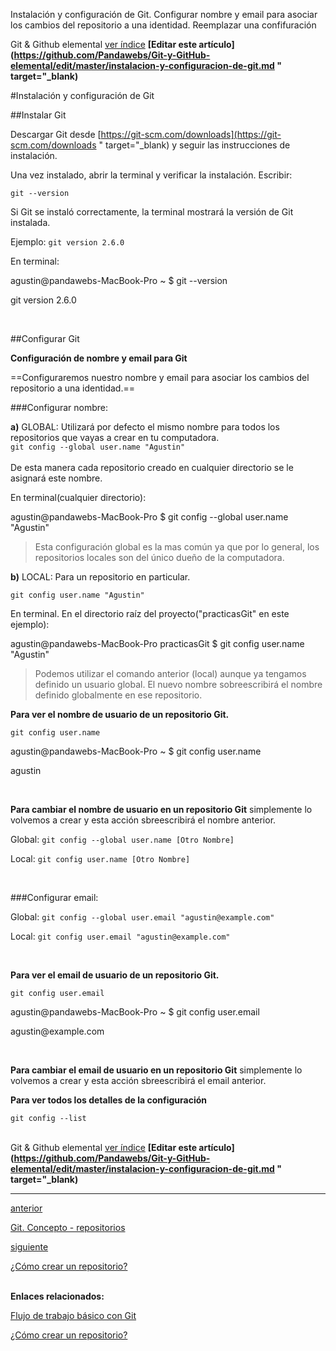 <span class="hidden-excerpt"> Instalación y configuración de Git. Configurar nombre y email para asociar los cambios del repositorio a una identidad. Reemplazar una confifuración
</span>

<!-- Inicio links índice y github -->

<span class="link-to-index-git">Git & Github elemental [ ver índice](http://pandawebs.net/git-github-elemental/)</span>
<strong class="link-to-github">[Editar este artículo](https://github.com/Pandawebs/Git-y-GitHub-elemental/edit/master/instalacion-y-configuracion-de-git.md " target="_blank)</strong>

<!-- Fin links índice y github -->


#Instalación y configuración de Git

##Instalar Git

Descargar Git desde [https://git-scm.com/downloads](https://git-scm.com/downloads " target="_blank) y seguir las instrucciones de instalación.

Una vez instalado, abrir la terminal y verificar la instalación. Escribir:

`git --version`

Si Git se instaló correctamente, la terminal mostrará la versión de Git instalada.

Ejemplo: `git version 2.6.0`

En terminal:
<div class="console">
  <p>agustin@pandawebs-MacBook-Pro ~ $ git --version</p>
  <p>git version 2.6.0</p>
</div>
<br>



##Configurar Git

**Configuración de nombre y email para Git**

==Configuraremos nuestro nombre y email para asociar los cambios del repositorio a una identidad.==

###Configurar nombre:

**a)** GLOBAL: Utilizará por defecto el mismo nombre para todos los repositorios 
que vayas a crear en tu computadora. <br>
`git config --global user.name "Agustin"` <br><br>
De esta manera cada repositorio creado en cualquier directorio se le asignará este nombre.

En terminal(cualquier directorio):

<div class="console">
  <p>agustin@pandawebs-MacBook-Pro $ git config --global user.name "Agustin"</p>
</div>

> Esta configuración global es la mas común ya que por lo general, los repositorios locales son del único dueño de la computadora.

**b)** LOCAL: Para un repositorio en particular.

`git config user.name "Agustin"` 


En terminal. En el directorio raíz del proyecto("practicasGit" en este ejemplo):

<div class="console">
  <p>agustin@pandawebs-MacBook-Pro practicasGit $ git config user.name "Agustin"</p>
</div>


> Podemos utilizar el comando anterior (local) aunque ya tengamos definido un usuario global. El nuevo nombre sobreescribirá el nombre definido globalmente en ese repositorio.

**Para ver el nombre de usuario de un repositorio Git.**

`git config user.name`

<div class="console">
  <p>agustin@pandawebs-MacBook-Pro ~ $ git config user.name</p>
  <p>agustin</p>
</div>

<br>

**Para cambiar el nombre de usuario en un repositorio Git** simplemente lo volvemos 
a crear y esta acción sbreescribirá el nombre anterior.

Global: `git config --global user.name [Otro Nombre]`

Local: `git config user.name [Otro Nombre]`

<br>

###Configurar email:

Global: `git config --global user.email "agustin@example.com"`

Local: `git config user.email "agustin@example.com"`

<br>

**Para ver el email de usuario de un repositorio Git.**

`git config user.email`

<div class="console">
  <p>agustin@pandawebs-MacBook-Pro ~ $ git config user.email</p>
  <p>agustin@example.com</p>
</div>

<br>

**Para cambiar el email de usuario en un repositorio Git** simplemente lo volvemos 
a crear y esta acción sbreescribirá el email anterior.

**Para ver todos los detalles de la configuración**

`git config --list`
<br>
<br>



<!-- Inicio links índice y github -->


<span class="link-to-index-git">Git & Github elemental [ ver índice](http://pandawebs.net/git-github-elemental/)</span>
<strong class="link-to-github">[Editar este artículo](https://github.com/Pandawebs/Git-y-GitHub-elemental/edit/master/instalacion-y-configuracion-de-git.md " target="_blank)</strong>


<!-- Fin links índice y github -->
<hr>
<div class="post-content_next">
  <a href="http://pandawebs.net/git-concepto-repositorios">
    <div class="post-content_next-left">
      <p>anterior</p>
      <span>Git. Concepto - repositorios</span>
  </div>
  <a href="http://pandawebs.net/crear-un-repositorio/">
    <div class="post-content_next-right">
      <p>siguiente</p>
      <span>¿Cómo crear un repositorio?</span>
    </div>
  </a>
</div>
<br>

**Enlaces relacionados:**

[Flujo de trabajo básico con Git](http://pandawebs.net/flujo-de-trabajo-basico-con-git)

[¿Cómo crear un repositorio?](http://pandawebs.net/crear-un-repositorio/)

